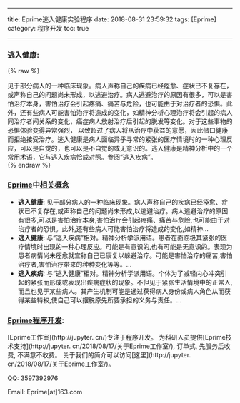 
---
title: Eprime逃入健康实验程序
date: 2018-08-31 23:59:32
tags: [Eprime]
category: 程序开发
toc: true

---



<span></span>
<!-- more -->



### 逃入健康:

{% raw %}
<div class="p1">见于部分病人的一种临床现象。病人声称自己的疾病已经痊愈、症状已不复存在，或声称自己的问题尚未形成，以逃避治疗。病人逃避治疗的原因有很多，可以是害怕治疗本身，害怕治疗会引起疼痛、痛苦与危险，也可能由于对治疗者的恐惧。此外，还有些病人可能害怕治疗将造成的变化，如精神分析心理治疗将会引起的病人同治疗者间关系的变化，癌症病人放射治疗后引起的脱发等变化。对于这些事物的恐惧体验变得异常强烈， 以致超过了病人将从治疗中获益的意愿，因此借口健康而拒绝接受治疗。逃入健康是病人面临异乎寻常的紧张的医疗情境时的一种心理反应，可以是自觉的，也可以是不自觉的或无意识的。逃入健康是精神分析中的一个常用术语，它与逃入疾病恰成对照。参阅“逃入疾病”。</div>
{% endraw %}



### [Eprime](/tags/Eprime/)中[相关概念](/categories/程序开发)

- **逃入健康**: 见于部分病人的一种临床现象。病人声称自己的疾病已经痊愈、症状已不复存在,或声称自己的问题尚未形成,以逃避治疗。病人逃避治疗的原因有很多,可以是害怕治疗本身,害怕治疗会引起疼痛、痛苦与危险,也可能由于对治疗者的恐惧。此外,还有些病人可能害怕治疗将造成的变化,如精神...
- **逃入健康**: 与“逃入疾病”相对。精神分析学派用语。患者在面临极其紧张的医疗情境时出现的一种心理反应。可能是有意识的,也有可能是无意识的。表现为患者病情尚未痊愈就宣称自己已康复以躲避治疗。可能是害怕治疗的痛苦,害怕治疗者,害怕治疗带来的种种变化等等。...
- **逃入疾病**: 与“逃入健康”相对。精神分析学派用语。个体为了减轻内心冲突引起的紧张而形成或表现出疾病症状的现象。不但见于紧张生活情境中的正常人,而且也见于某些病人。其产生机制可能是通过获得病人身份或病人角色从而获得某些特权,使自己可以摆脱原先所要承担的义务与责任。...




### [Eprime](/tags/Eprime/)[程序开发](/categories/程序开发/):
[Eprime工作室](http://jupyter. cn/)专注于程序开发。
为科研人员提供[Eprime技术支持](http://jupyter. cn/2018/08/17/关于Eprime工作室/), 订单式, 先服务后收费, 不满意不收费。
关于我们的简介可以访问[这里](http://jupyter. cn/2018/08/17/关于Eprime工作室/)。

QQ: 3597392976

Email: Eprime[at]163.com


